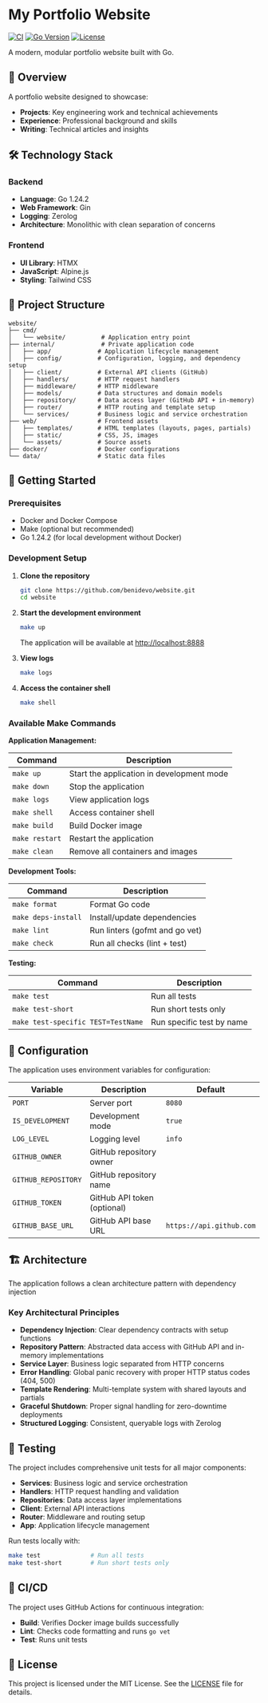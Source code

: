# My Portfolio Website

[![CI](https://github.com/benidevo/website/actions/workflows/ci.yaml/badge.svg)](https://github.com/benidevo/website/actions/workflows/ci.yaml)
[![Go Version](https://img.shields.io/badge/Go-1.24.2-00ADD8?style=flat&logo=go)](https://go.dev/)
[![License](https://img.shields.io/badge/license-MIT-blue.svg)](LICENSE)

A modern, modular portfolio website built with Go.

## 🎯 Overview

A portfolio website designed to showcase:

- **Projects**: Key engineering work and technical achievements
- **Experience**: Professional background and skills
- **Writing**: Technical articles and insights

## 🛠️ Technology Stack

### Backend

- **Language**: Go 1.24.2
- **Web Framework**: Gin
- **Logging**: Zerolog
- **Architecture**: Monolithic with clean separation of concerns

### Frontend

- **UI Library**: HTMX
- **JavaScript**: Alpine.js
- **Styling**: Tailwind CSS

## 📁 Project Structure

``` plaintext
website/
├── cmd/
│   └── website/          # Application entry point
├── internal/             # Private application code
│   ├── app/             # Application lifecycle management
│   ├── config/          # Configuration, logging, and dependency setup
│   ├── client/          # External API clients (GitHub)
│   ├── handlers/        # HTTP request handlers
│   ├── middleware/      # HTTP middleware
│   ├── models/          # Data structures and domain models
│   ├── repository/      # Data access layer (GitHub API + in-memory)
│   ├── router/          # HTTP routing and template setup
│   └── services/        # Business logic and service orchestration
├── web/                 # Frontend assets
│   ├── templates/       # HTML templates (layouts, pages, partials)
│   ├── static/          # CSS, JS, images
│   └── assets/          # Source assets
├── docker/              # Docker configurations
└── data/                # Static data files
```

## 🚀 Getting Started

### Prerequisites

- Docker and Docker Compose
- Make (optional but recommended)
- Go 1.24.2 (for local development without Docker)

### Development Setup

1. **Clone the repository**

   ```bash
   git clone https://github.com/benidevo/website.git
   cd website
   ```

2. **Start the development environment**

   ```bash
   make up
   ```

   The application will be available at <http://localhost:8888>

3. **View logs**

   ```bash
   make logs
   ```

4. **Access the container shell**

   ```bash
   make shell
   ```

### Available Make Commands

**Application Management:**

| Command | Description |
|---------|-------------|
| `make up` | Start the application in development mode |
| `make down` | Stop the application |
| `make logs` | View application logs |
| `make shell` | Access container shell |
| `make build` | Build Docker image |
| `make restart` | Restart the application |
| `make clean` | Remove all containers and images |

**Development Tools:**

| Command | Description |
|---------|-------------|
| `make format` | Format Go code |
| `make deps-install` | Install/update dependencies |
| `make lint` | Run linters (gofmt and go vet) |
| `make check` | Run all checks (lint + test) |

**Testing:**

| Command | Description |
|---------|-------------|
| `make test` | Run all tests |
| `make test-short` | Run short tests only |
| `make test-specific TEST=TestName` | Run specific test by name |

## 🔧 Configuration

The application uses environment variables for configuration:

| Variable | Description | Default |
|----------|-------------|---------|
| `PORT` | Server port | `8080` |
| `IS_DEVELOPMENT` | Development mode | `true` |
| `LOG_LEVEL` | Logging level | `info` |
| `GITHUB_OWNER` | GitHub repository owner | |
| `GITHUB_REPOSITORY` | GitHub repository name | |
| `GITHUB_TOKEN` | GitHub API token (optional) | |
| `GITHUB_BASE_URL` | GitHub API base URL | `https://api.github.com` |

## 🏗️ Architecture

The application follows a clean architecture pattern with dependency injection

### Key Architectural Principles

- **Dependency Injection**: Clear dependency contracts with setup functions
- **Repository Pattern**: Abstracted data access with GitHub API and in-memory implementations
- **Service Layer**: Business logic separated from HTTP concerns
- **Error Handling**: Global panic recovery with proper HTTP status codes (404, 500)
- **Template Rendering**: Multi-template system with shared layouts and partials
- **Graceful Shutdown**: Proper signal handling for zero-downtime deployments
- **Structured Logging**: Consistent, queryable logs with Zerolog

## 🧪 Testing

The project includes comprehensive unit tests for all major components:

- **Services**: Business logic and service orchestration
- **Handlers**: HTTP request handling and validation
- **Repositories**: Data access layer implementations
- **Client**: External API interactions
- **Router**: Middleware and routing setup
- **App**: Application lifecycle management

Run tests locally with:

```bash
make test              # Run all tests
make test-short        # Run short tests only
```

## 🚦 CI/CD

The project uses GitHub Actions for continuous integration:

- **Build**: Verifies Docker image builds successfully
- **Lint**: Checks code formatting and runs `go vet`
- **Test**: Runs unit tests

## 📄 License

This project is licensed under the MIT License. See the [LICENSE](LICENSE) file for details.
